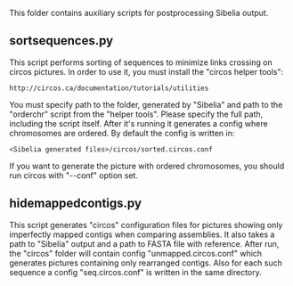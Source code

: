 This folder contains auxiliary scripts for postprocessing Sibelia output.

sortsequences.py
----------------
This script performs sorting of sequences to minimize links crossing on circos
pictures. In order to use it, you must install the "circos helper tools":

	http://circos.ca/documentation/tutorials/utilities

You must specify path to the folder, generated by "Sibelia" and path to the
"orderchr" script from the "helper tools". Please specify the full path,
including the script itself. After it's running it generates a config where
chromosomes are ordered. By default the config is written in:
	
	<Sibelia generated files>/circos/sorted.circos.conf

If you want to generate the picture with ordered chromosomes, you should run
circos with "--conf" option set.

hidemappedcontigs.py
--------------------
This script generates "circos" configuration files for pictures showing only
imperfectly mapped contigs when comparing assemblies. It also takes a path
to "Sibelia" output and a path to FASTA file with reference. After run, the
"circos" folder will contain config "unmapped.circos.conf" which generates
pictures containing only rearranged contigs. Also for each such sequence a
config "seq<N>.circos.conf" is written in the same directory.

